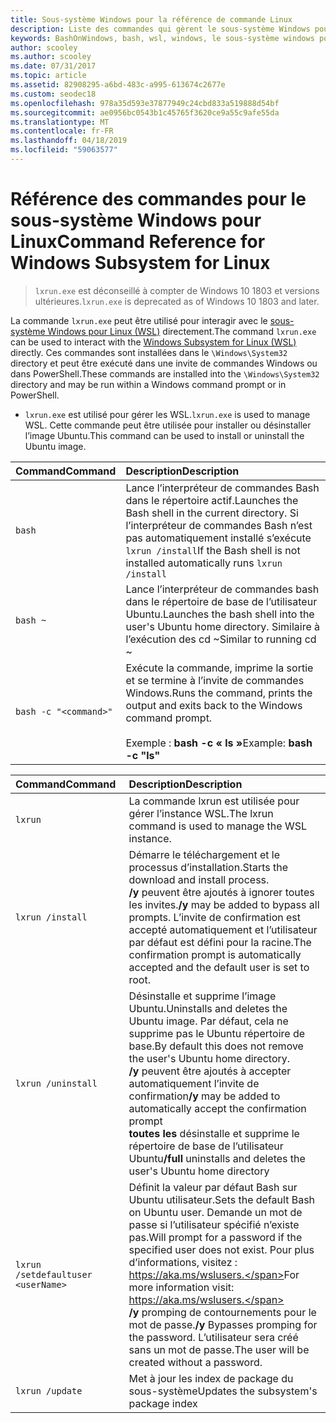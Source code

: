 ```yaml
---
title: Sous-système Windows pour la référence de commande Linux
description: Liste des commandes qui gèrent le sous-système Windows pour Linux
keywords: BashOnWindows, bash, wsl, windows, le sous-système windows pour linux, windowssubsystem, ubuntu
author: scooley
ms.author: scooley
ms.date: 07/31/2017
ms.topic: article
ms.assetid: 82908295-a6bd-483c-a995-613674c2677e
ms.custom: seodec18
ms.openlocfilehash: 978a35d593e37877949c24cbd833a519888d54bf
ms.sourcegitcommit: ae0956bc0543b1c45765f3620ce9a55c9afe55da
ms.translationtype: MT
ms.contentlocale: fr-FR
ms.lasthandoff: 04/18/2019
ms.locfileid: "59063577"
---
```

# <a name="command-reference-for-windows-subsystem-for-linux"></a><span data-ttu-id="141e6-104">Référence des commandes pour le sous-système Windows pour Linux</span><span class="sxs-lookup"><span data-stu-id="141e6-104">Command Reference for Windows Subsystem for Linux</span></span>

> <span data-ttu-id="141e6-105">`lxrun.exe` est déconseillé à compter de Windows 10 1803 et versions ultérieures.</span><span class="sxs-lookup"><span data-stu-id="141e6-105">`lxrun.exe` is deprecated as of Windows 10 1803 and later.</span></span>

<span data-ttu-id="141e6-106">La commande `lxrun.exe` peut être utilisé pour interagir avec le [sous-système Windows pour Linux (WSL)](https://msdn.microsoft.com/en-us/commandline/wsl/faq#what-windows-subsystem-for-linux-wsl-) directement.</span><span class="sxs-lookup"><span data-stu-id="141e6-106">The command `lxrun.exe` can be used to interact with the [Windows Subsystem for Linux (WSL)](https://msdn.microsoft.com/en-us/commandline/wsl/faq#what-windows-subsystem-for-linux-wsl-) directly.</span></span>  <span data-ttu-id="141e6-107">Ces commandes sont installées dans le `\Windows\System32` directory et peut être exécuté dans une invite de commandes Windows ou dans PowerShell.</span><span class="sxs-lookup"><span data-stu-id="141e6-107">These commands are installed into the `\Windows\System32` directory and may be run within a Windows command prompt or in PowerShell.</span></span>

* <span data-ttu-id="141e6-108">`lxrun.exe` est utilisé pour gérer les WSL.</span><span class="sxs-lookup"><span data-stu-id="141e6-108">`lxrun.exe` is used to manage WSL.</span></span>  <span data-ttu-id="141e6-109">Cette commande peut être utilisée pour installer ou désinstaller l’image Ubuntu.</span><span class="sxs-lookup"><span data-stu-id="141e6-109">This command can be used to install or uninstall the Ubuntu image.</span></span>


| <span data-ttu-id="141e6-110">Command</span><span class="sxs-lookup"><span data-stu-id="141e6-110">Command</span></span>                     | <span data-ttu-id="141e6-111">Description</span><span class="sxs-lookup"><span data-stu-id="141e6-111">Description</span></span>                     |
|:----------------------------|:---------------------------|
| `bash`                      | <span data-ttu-id="141e6-112">Lance l’interpréteur de commandes Bash dans le répertoire actif.</span><span class="sxs-lookup"><span data-stu-id="141e6-112">Launches the Bash shell in the current directory.</span></span>  <span data-ttu-id="141e6-113">Si l’interpréteur de commandes Bash n’est pas automatiquement installé s’exécute `lxrun /install`</span><span class="sxs-lookup"><span data-stu-id="141e6-113">If the Bash shell is not installed automatically runs `lxrun /install`</span></span> |
| `bash ~`                    | <span data-ttu-id="141e6-114">Lance l’interpréteur de commandes bash dans le répertoire de base de l’utilisateur Ubuntu.</span><span class="sxs-lookup"><span data-stu-id="141e6-114">Launches the bash shell into the user's Ubuntu home directory.</span></span>  <span data-ttu-id="141e6-115">Similaire à l’exécution des cd ~</span><span class="sxs-lookup"><span data-stu-id="141e6-115">Similar to running cd ~</span></span>            |
| `bash -c "<command>"`       | <span data-ttu-id="141e6-116">Exécute la commande, imprime la sortie et se termine à l’invite de commandes Windows.</span><span class="sxs-lookup"><span data-stu-id="141e6-116">Runs the command, prints the output and exits back to the Windows command prompt.</span></span> <br/> <br/> <span data-ttu-id="141e6-117">Exemple : **bash -c « ls »**</span><span class="sxs-lookup"><span data-stu-id="141e6-117">Example:  **bash -c "ls"**</span></span> |

<p>

| <span data-ttu-id="141e6-118">Command</span><span class="sxs-lookup"><span data-stu-id="141e6-118">Command</span></span>                     | <span data-ttu-id="141e6-119">Description</span><span class="sxs-lookup"><span data-stu-id="141e6-119">Description</span></span>                     |
|:----------------------------|:---------------------------|
| `lxrun`                     | <span data-ttu-id="141e6-120">La commande lxrun est utilisée pour gérer l’instance WSL.</span><span class="sxs-lookup"><span data-stu-id="141e6-120">The lxrun command is used to manage the WSL instance.</span></span> |
| `lxrun /install`            | <span data-ttu-id="141e6-121">Démarre le téléchargement et le processus d’installation.</span><span class="sxs-lookup"><span data-stu-id="141e6-121">Starts the download and install process.</span></span> <br/> <span data-ttu-id="141e6-122">**/y** peuvent être ajoutés à ignorer toutes les invites.</span><span class="sxs-lookup"><span data-stu-id="141e6-122">**/y** may be added to bypass all prompts.</span></span>  <span data-ttu-id="141e6-123">L’invite de confirmation est accepté automatiquement et l’utilisateur par défaut est défini pour la racine.</span><span class="sxs-lookup"><span data-stu-id="141e6-123">The confirmation prompt is automatically accepted and the default user is set to root.</span></span>          |
| `lxrun /uninstall`          | <span data-ttu-id="141e6-124">Désinstalle et supprime l’image Ubuntu.</span><span class="sxs-lookup"><span data-stu-id="141e6-124">Uninstalls and deletes the Ubuntu image.</span></span>  <span data-ttu-id="141e6-125">Par défaut, cela ne supprime pas le Ubuntu répertoire de base.</span><span class="sxs-lookup"><span data-stu-id="141e6-125">By default this does not remove the user's Ubuntu home directory.</span></span> <br/> <span data-ttu-id="141e6-126">**/y** peuvent être ajoutés à accepter automatiquement l’invite de confirmation</span><span class="sxs-lookup"><span data-stu-id="141e6-126">**/y** may be added to automatically accept the confirmation prompt</span></span> <br/><span data-ttu-id="141e6-127">**toutes les** désinstalle et supprime le répertoire de base de l’utilisateur Ubuntu</span><span class="sxs-lookup"><span data-stu-id="141e6-127">**/full** uninstalls and deletes the user's Ubuntu home directory</span></span>         |
| `lxrun /setdefaultuser <userName>`     | <span data-ttu-id="141e6-128">Définit la valeur par défaut Bash sur Ubuntu utilisateur.</span><span class="sxs-lookup"><span data-stu-id="141e6-128">Sets the default Bash on Ubuntu user.</span></span> <span data-ttu-id="141e6-129">Demande un mot de passe si l’utilisateur spécifié n’existe pas.</span><span class="sxs-lookup"><span data-stu-id="141e6-129">Will prompt for a password if the specified user does not exist.</span></span>  <span data-ttu-id="141e6-130">Pour plus d’informations, visitez : https://aka.ms/wslusers.</span><span class="sxs-lookup"><span data-stu-id="141e6-130">For more information visit: https://aka.ms/wslusers.</span></span> <br/> <span data-ttu-id="141e6-131">**/y** promping de contournements pour le mot de passe.</span><span class="sxs-lookup"><span data-stu-id="141e6-131">**/y** Bypasses promping for the password.</span></span>  <span data-ttu-id="141e6-132">L’utilisateur sera créé sans un mot de passe.</span><span class="sxs-lookup"><span data-stu-id="141e6-132">The user will be created without a password.</span></span>|
| `lxrun /update`            | <span data-ttu-id="141e6-133">Met à jour les index de package du sous-système</span><span class="sxs-lookup"><span data-stu-id="141e6-133">Updates the subsystem's package index</span></span>          |

